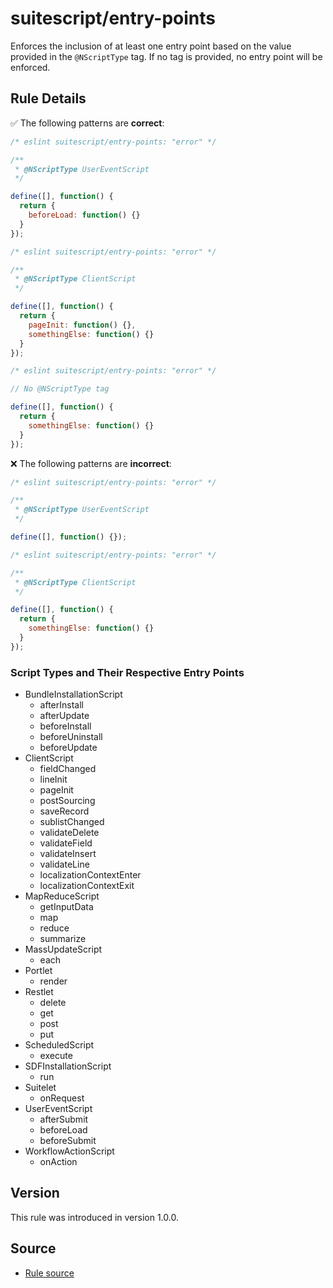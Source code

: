 # suitescript/entry-points

Enforces the inclusion of at least one entry point based on the value provided in the `@NScriptType` tag. If no tag is provided, no entry point will be enforced.

## Rule Details

:white_check_mark: The following patterns are **correct**:

```js
/* eslint suitescript/entry-points: "error" */

/**
 * @NScriptType UserEventScript
 */

define([], function() {
  return {
    beforeLoad: function() {}
  }
});
```
```js
/* eslint suitescript/entry-points: "error" */

/**
 * @NScriptType ClientScript
 */

define([], function() {
  return {
    pageInit: function() {},
    somethingElse: function() {}
  }
});
```
```js
/* eslint suitescript/entry-points: "error" */

// No @NScriptType tag

define([], function() {
  return {
    somethingElse: function() {}
  }
});
```

:x: The following patterns are **incorrect**:

```js
/* eslint suitescript/entry-points: "error" */

/**
 * @NScriptType UserEventScript
 */

define([], function() {});
```
```js
/* eslint suitescript/entry-points: "error" */

/**
 * @NScriptType ClientScript
 */

define([], function() {
  return {
    somethingElse: function() {}
  }
});
```

### Script Types and Their Respective Entry Points

- BundleInstallationScript
  - afterInstall
  - afterUpdate
  - beforeInstall
  - beforeUninstall
  - beforeUpdate
- ClientScript
	- fieldChanged
	- lineInit
	- pageInit
	- postSourcing
	- saveRecord
	- sublistChanged
	- validateDelete
	- validateField
	- validateInsert
	- validateLine
	- localizationContextEnter
	- localizationContextExit
- MapReduceScript
	- getInputData
	- map
	- reduce
	- summarize
- MassUpdateScript
  - each
- Portlet
  - render
- Restlet
	- delete
	- get
	- post
	- put
- ScheduledScript
  - execute
- SDFInstallationScript
  - run
- Suitelet
  - onRequest
- UserEventScript
	- afterSubmit
	- beforeLoad
	- beforeSubmit
- WorkflowActionScript
  - onAction

## Version

This rule was introduced in version 1.0.0.

## Source

- [Rule source](../../lib/rules/entry-points.js)